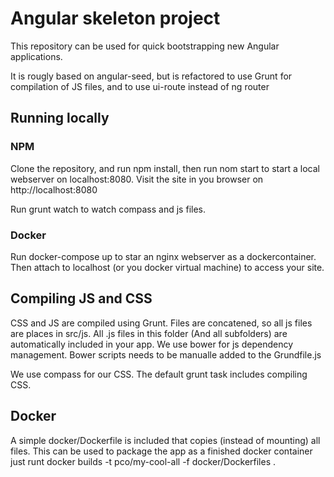 # Angular skeleton project

This repository can be used for quick bootstrapping new Angular applications. 

It is rougly based on angular-seed, but is refactored to use Grunt for compilation of JS files, and to use ui-route 
instead of ng router

## Running locally

### NPM
Clone the repository, and run npm install, then run nom start to start a local webserver on localhost:8080. Visit
the site in you browser on http://localhost:8080

Run grunt watch to watch compass and js files.
 
### Docker
 
Run docker-compose up to star an nginx webserver as a dockercontainer. Then attach to localhost (or you docker virtual 
machine) to access your site.

## Compiling JS and CSS
CSS and JS are compiled using Grunt. Files are concatened, so all js files are places in src/js. All .js files in this
folder (And all subfolders) are automatically included in your app. We use bower for js dependency management. 
Bower scripts needs to be manualle added to the Grundfile.js

We use compass for our CSS. The default grunt task includes compiling CSS.

## Docker
A simple docker/Dockerfile is included that copies (instead of mounting) all files. This can be used to package the app
as a finished docker container just runt docker builds -t pco/my-cool-all -f docker/Dockerfiles . 
